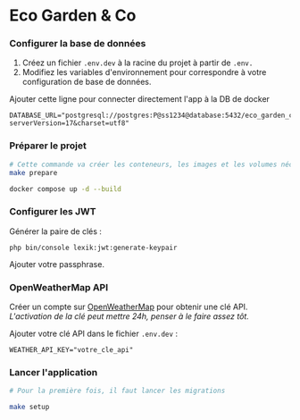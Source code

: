 # Eco Garden & Co

### Configurer la base de données

1. Créez un fichier `.env.dev` à la racine du projet à partir de `.env.`
2. Modifiez les variables d'environnement pour correspondre à votre configuration de base de données.

Ajouter cette ligne pour connecter directement l'app à la DB de docker 
```
DATABASE_URL="postgresql://postgres:P@ss1234@database:5432/eco_garden_co?serverVersion=17&charset=utf8"
```

### Préparer le projet

```bash
# Cette commande va créer les conteneurs, les images et les volumes nécessaires
make prepare

docker compose up -d --build
```

### Configurer les JWT

Générer la paire de clés :

```shell
php bin/console lexik:jwt:generate-keypair
```

Ajouter votre passphrase.

### OpenWeatherMap API

Créer un compte sur [OpenWeatherMap](https://openweathermap.org/api) pour obtenir une clé API.
*L'activation de la clé peut mettre 24h, penser à le faire assez tôt.*

Ajouter votre clé API dans le fichier `.env.dev` :

```dotenv
WEATHER_API_KEY="votre_cle_api"
```

### Lancer l'application

```bash
# Pour la première fois, il faut lancer les migrations

make setup
```
